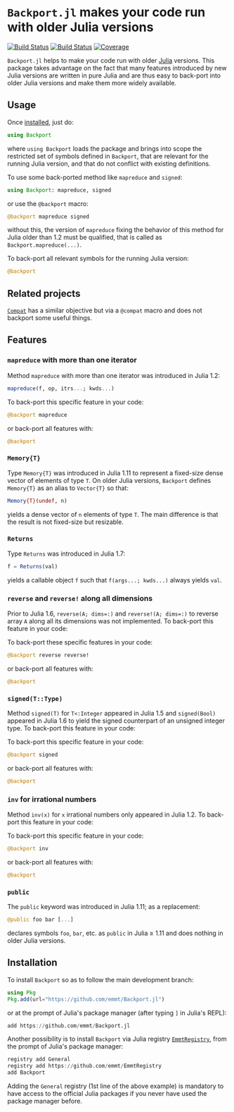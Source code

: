 # `Backport.jl` makes your code run with older Julia versions

[![Build Status](https://github.com/emmt/Backport.jl/actions/workflows/CI.yml/badge.svg?branch=main)](https://github.com/emmt/Backport.jl/actions/workflows/CI.yml?query=branch%3Amain) [![Build Status](https://ci.appveyor.com/api/projects/status/github/emmt/Backport.jl?svg=true)](https://ci.appveyor.com/project/emmt/Backport-jl) [![Coverage](https://codecov.io/gh/emmt/Backport.jl/branch/main/graph/badge.svg)](https://codecov.io/gh/emmt/Backport.jl)

`Backport.jl` helps to make your code run with older [Julia](http://julialang.org/)
versions. This package takes advantage on the fact that many features introduced by new
Julia versions are written in pure Julia and are thus easy to back-port into older Julia
versions and make them more widely available.

## Usage

Once [installed](#installation), just do:

``` julia
using Backport
```

where `using Backport` loads the package and brings into scope the restricted set of
symbols defined in `Backport`, that are relevant for the running Julia version, and that
do not conflict with existing definitions.

To use some back-ported method like `mapreduce` and `signed`:

``` julia
using Backport: mapreduce, signed
```

or use the `@backport` macro:

``` julia
@backport mapreduce signed
```

without this, the version of `mapreduce` fixing the behavior of this method for Julia
older than 1.2 must be qualified, that is called as `Backport.mapreduce(...)`.

To back-port all relevant symbols for the running Julia version:

``` julia
@backport
```


## Related projects

[`Compat`](https://github.com/JuliaLang/Compat.jl) has a similar objective but via a
`@compat` macro and does not backport some useful things.

## Features

### `mapreduce` with more than one iterator

Method `mapreduce` with more than one iterator was introduced in Julia 1.2:

``` julia
mapreduce(f, op, itrs...; kwds...)
```

To back-port this specific feature in your code:

``` julia
@backport mapreduce
```

or back-port all features with:

``` julia
@backport
```

### `Memory{T}`

Type `Memory{T}` was introduced in Julia 1.11 to represent a fixed-size dense vector of
elements of type `T`. On older Julia versions, `Backport` defines `Memory{T}` as an alias
to `Vector{T}` so that:

``` julia
Memory{T}(undef, n)
```

yields a dense vector of `n` elements of type `T`. The main difference is that the result
is not fixed-size but resizable.


### `Returns`

Type `Returns` was introduced in Julia 1.7:

``` julia
f = Returns(val)
```

yields a callable object `f` such that `f(args...; kwds...)` always yields `val`.


### `reverse` and `reverse!` along all dimensions

Prior to Julia 1.6, `reverse(A; dims=:)` and `reverse!(A; dims=:)` to reverse array `A`
along all its dimensions was not implemented. To back-port this feature in your code:

To back-port these specific features in your code:

``` julia
@backport reverse reverse!
```

or back-port all features with:

``` julia
@backport
```

### `signed(T::Type)`

Method `signed(T)` for `T<:Integer` appeared in Julia 1.5 and `signed(Bool)` appeared in
Julia 1.6 to yield the signed counterpart of an unsigned integer type. To back-port this
feature in your code:

To back-port this specific feature in your code:

``` julia
@backport signed
```

or back-port all features with:

``` julia
@backport
```

### `inv` for irrational numbers

Method `inv(x)` for `x` irrational numbers only appeared in Julia 1.2. To back-port this
feature in your code:

To back-port this specific feature in your code:

``` julia
@backport inv
```

or back-port all features with:

``` julia
@backport
```

### `public`

The `public` keyword was introduced in Julia 1.11; as a replacement:

``` julia
@public foo bar [...]
```

declares symbols `foo`, `bar`, etc. as `public` in Julia ≥ 1.11 and does nothing in older
Julia versions.


## Installation

To install `Backport` so as to follow the main development branch:

``` julia
using Pkg
Pkg.add(url="https://github.com/emmt/Backport.jl")
```

or at the prompt of Julia's package manager (after typing `]` in Julia's REPL):

``` julia
add https://github.com/emmt/Backport.jl
```

Another possibility is to install `Backport` via Julia registry
[`EmmtRegistry`](https://github.com/emmt/EmmtRegistry), from the prompt of Julia's package
manager:

```julia
registry add General
registry add https://github.com/emmt/EmmtRegistry
add Backport
```

Adding the `General` registry (1st line of the above example) is mandatory to have access
to the official Julia packages if you never have used the package manager before.
